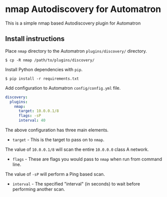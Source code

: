 # nmap Autodiscovery for Automatron

This is a simple nmap based Autodiscovery plugin for Automatron

## Install instructions


Place `nmap` directory to the Automatron `plugins/discovery/` directory.

```shell
$ cp -R nmap /path/to/plugins/discovery/
```

Install Python dependencies with `pip`.

```shell
$ pip install -r requirements.txt
```

Add configuration to Automatron `config/config.yml` file.

```yaml
discovery:
  plugins:
    nmap:
      target: 10.0.0.1/8
      flags: -sP
      interval: 40
```

The above configuration has three main elements.

* `target` - This is the target to pass on to `nmap`.

The value of `10.0.0.1/8` will scan the entire `10.0.0.0` class A network.

* `flags` - These are flags you would pass to `nmap` when run from command line.

The value of `-sP` will perform a Ping based scan.

* `interval` - The specified "interval" (in seconds) to wait before performing another scan.
